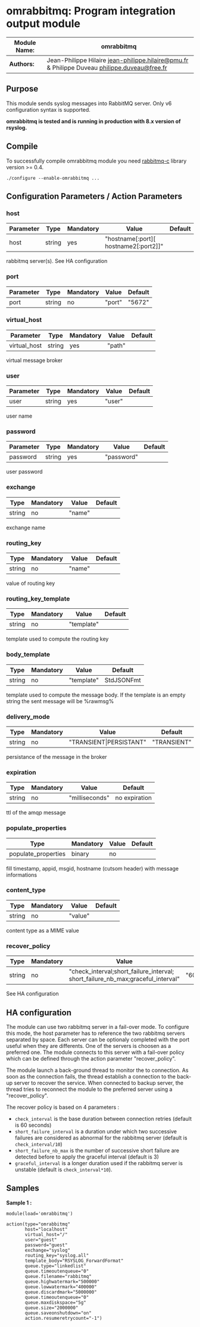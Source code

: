 # omrabbitmq: Program integration output module

| **Module Name:** | **omrabbitmq** |
|---------------|--------------|
| **Authors:**  | Jean-Philippe Hilaire <jean-philippe.hilaire@pmu.fr> & Philippe Duveau <philippe.duveau@free.fr> |

## Purpose
This module sends syslog messages into RabbitMQ server.
Only v6 configuration syntax is supported.

**omrabbitmq is tested and is running in production with 8.x version of rsyslog.**

## Compile
To successfully compile omrabbitmq module you need [rabbitmq-c](https://github.com/alanxz/rabbitmq-c) library version >= 0.4.

    ./configure --enable-omrabbitmq ...

## Configuration Parameters / Action Parameters

### host
| Parameter | Type | Mandatory | Value | Default 
|---|---|---|---|---
|host|string|yes|"hostname\[:port\]\[ hostname2\[:port2\]\]"|  

rabbitmq server(s). See HA configuration

### port
| Parameter | Type | Mandatory | Value | Default 
|---|---|---|---|---
|port|string|no|"port"|"5672"

### virtual\_host
| Parameter | Type | Mandatory | Value | Default 
|---|---|---|---|---
|virtual\_host|string|yes|"path"| 

virtual message broker

### user
| Parameter | Type | Mandatory | Value | Default 
|---|---|---|---|---
|user|string|yes|"user"| 

user name

### password
| Parameter | Type | Mandatory | Value | Default 
|---|---|---|---|---
|password|string|yes|"password"| 

user password

### exchange
| Type | Mandatory | Value | Default 
|---|---|---|---
|string|no|"name"|

exchange name

### routing\_key
| Type | Mandatory | Value | Default 
|---|---|---|---
|string|no|"name"| 

value of routing key

### routing\_key\_template
| Type | Mandatory | Value | Default 
|---|---|---|---
|string|no|"template"| 

template used to compute the routing key

### body\_template
| Type | Mandatory | Value | Default 
|---|---|---|---
|string|no|"template"|StdJSONFmt

template used to compute the message body. If the template is an empty string the sent message will be %rawmsg%

### delivery\_mode
| Type | Mandatory | Value | Default 
|---|---|---|---
|string|no|"TRANSIENT\|PERSISTANT"|"TRANSIENT"

persistance of the message in the broker

### expiration
| Type | Mandatory | Value | Default 
|---|---|---|---
|string|no|"milliseconds"| no expiration

ttl of the amqp message

### populate\_properties
| Type | Mandatory | Value | Default 
|---|---|---|---
|populate_properties|binary|no||off

fill timestamp, appid, msgid, hostname (cutsom header) with message informations

### content\_type
| Type | Mandatory | Value | Default 
|---|---|---|---
|string|no|"value"| 

content type as a MIME value

### recover\_policy
| Type | Mandatory | Value | Default 
|---|---|---|---
|string|no|"check\_interval;short\_failure_interval; short\_failure\_nb\_max;graceful\_interval"|"60;6;3;600"

See HA configuration

## HA configuration
The module can use two rabbitmq server in a fail-over mode. To configure this mode, the host parameter has to reference the two rabbitmq servers separated by space.
Each server can be optionaly completed with the port useful when they are differents.
One of the servers is choosen as a preferred one. The module connects to this server with a fail-over policy which can be defined through the action parameter "recover_policy".

The module launch a back-ground thread to monitor the to connection. As soon as the connection fails, the thread establish a connection to the back-up server to recover the service. When connected to backup server, the thread tries to reconnect the module to the preferred server using a "recover_policy".

The recover policy is based on 4 parameters :
- `check_interval` is the base duration between connection retries (default is 60 seconds)
- `short_failure_interval` is a duration under which two successive failures are considered as abnormal for the rabbitmq server (default is `check_interval/10`)
- `short_failure_nb_max` is the number of successive short failure are detected before to apply the graceful interval (default is 3)
- `graceful_interval` is a longer duration used if the rabbitmq server is unstable (default is `check_interval*10`).

## Samples
**Sample 1 :**

    module(load='omrabbitmq')

    action(type="omrabbitmq" 
           host="localhost"
           virtual_host="/"
           user="guest"
           password="guest"
           exchange="syslog"
           routing_key="syslog.all"
           template_body="RSYSLOG_ForwardFormat"
           queue.type="linkedlist"
           queue.timeoutenqueue="0"
           queue.filename="rabbitmq"
           queue.highwatermark="500000"
           queue.lowwatermark="400000"
           queue.discardmark="5000000"
           queue.timeoutenqueue="0"
           queue.maxdiskspace="5g"
           queue.size="2000000"
           queue.saveonshutdown="on"
           action.resumeretrycount="-1")
